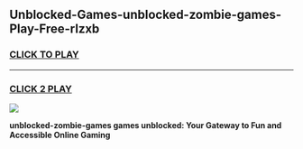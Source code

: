 
## Unblocked-Games-unblocked-zombie-games-Play-Free-rlzxb
<h3>
<a href="https://premium76.site?title=unblocked-zombie-games&ref=21A">CLICK TO PLAY</a></h3>
<hr>

<h3>
<a href="https://premium76.site?title=unblocked-zombie-games&ref=21A">CLICK 2 PLAY</a>
  
</h3>

<a href="https://premium76.site?title=unblocked-zombie-games&ref=21A"><img src="https://clearcache.store/games.png"></a>


**unblocked-zombie-games games unblocked: Your Gateway to Fun and Accessible Online Gaming**
